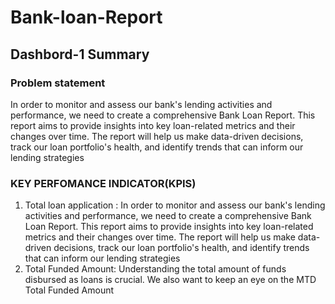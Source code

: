 # Bank-loan-Report
## Dashbord-1 Summary
### Problem statement
In order to monitor and assess our bank's lending activities and performance, we need to create a comprehensive Bank Loan Report. This report aims to provide insights into key loan-related metrics and their changes over time. The report will help us make data-driven decisions, track our loan portfolio's health, and identify trends that can inform our lending strategies

### KEY PERFOMANCE INDICATOR(KPIS)
1. Total loan application : In order to monitor and assess our bank's lending activities and performance, we need to create a comprehensive Bank Loan Report. This report aims to provide insights into key loan-related metrics and their changes over time. The report will help us make data-driven decisions, track our loan portfolio's health, and identify trends that can inform our lending strategies
2. Total Funded Amount: Understanding the total amount of funds disbursed as loans is crucial. We also want to keep an eye on the MTD Total Funded Amount 
